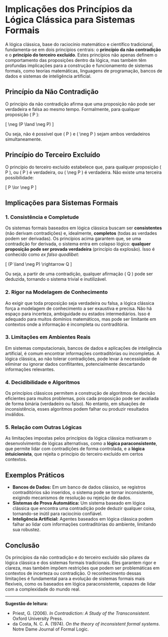 
# Implicações dos Princípios da Lógica Clássica para Sistemas Formais

A lógica clássica, base do raciocínio matemático e científico tradicional, fundamenta-se em dois princípios centrais: o **princípio da não contradição** e o **princípio do terceiro excluído**. Estes princípios não apenas definem o comportamento das proposições dentro da lógica, mas também têm profundas implicações para a construção e funcionamento de sistemas formais, como teorias matemáticas, linguagens de programação, bancos de dados e sistemas de inteligência artificial.

## Princípio da Não Contradição

O princípio da não contradição afirma que uma proposição não pode ser verdadeira e falsa ao mesmo tempo. Formalmente, para qualquer proposição \( P \):

\[
\neg (P \land \neg P)
\]

Ou seja, não é possível que \( P \) e \( \neg P \) sejam ambos verdadeiros simultaneamente.

## Princípio do Terceiro Excluído

O princípio do terceiro excluído estabelece que, para qualquer proposição \( P \), ou \( P \) é verdadeira, ou \( \neg P \) é verdadeira. Não existe uma terceira possibilidade:

\[
P \lor \neg P
\]

## Implicações para Sistemas Formais

### 1. Consistência e Completude

Os sistemas formais baseados em lógica clássica buscam ser **consistentes** (não derivam contradições) e, idealmente, **completos** (todas as verdades podem ser derivadas). Os princípios acima garantem que, se uma contradição for derivada, o sistema entra em colapso lógico: **qualquer proposição pode ser provada verdadeira** (princípio da explosão). Isso é conhecido como _ex falso quodlibet_:

\[
(P \land \neg P) \rightarrow Q
\]

Ou seja, a partir de uma contradição, qualquer afirmação \( Q \) pode ser deduzida, tornando o sistema trivial e inutilizável.

### 2. Rigor na Modelagem de Conhecimento

Ao exigir que toda proposição seja verdadeira ou falsa, a lógica clássica força a modelagem de conhecimento a ser exaustiva e precisa. Não há espaço para incerteza, ambiguidade ou estados intermediários. Isso é adequado para muitos domínios matemáticos, mas pode ser limitante em contextos onde a informação é incompleta ou contraditória.

### 3. Limitações em Ambientes Reais

Em sistemas computacionais, bancos de dados e aplicações de inteligência artificial, é comum encontrar informações contraditórias ou incompletas. A lógica clássica, ao não tolerar contradições, pode levar à necessidade de eliminar ou ignorar dados conflitantes, potencialmente descartando informações relevantes.

### 4. Decidibilidade e Algoritmos

Os princípios clássicos permitem a construção de algoritmos de decisão eficientes para muitos problemas, pois cada proposição pode ser avaliada de forma binária (verdadeiro ou falso). No entanto, em situações de inconsistência, esses algoritmos podem falhar ou produzir resultados inválidos.

### 5. Relação com Outras Lógicas

As limitações impostas pelos princípios da lógica clássica motivaram o desenvolvimento de lógicas alternativas, como a **lógica paraconsistente**, que permite lidar com contradições de forma controlada, e a **lógica intuicionista**, que rejeita o princípio do terceiro excluído em certos contextos.

## Exemplos Práticos

- **Bancos de Dados:** Em um banco de dados clássico, se registros contraditórios são inseridos, o sistema pode se tornar inconsistente, exigindo mecanismos de resolução ou rejeição de dados.
- **Sistemas de Prova Automática:** Um sistema baseado em lógica clássica que encontra uma contradição pode deduzir qualquer coisa, tornando-se inútil para raciocínio confiável.
- **Inteligência Artificial:** Agentes baseados em lógica clássica podem falhar ao lidar com informações contraditórias do ambiente, limitando sua robustez.

## Conclusão

Os princípios da não contradição e do terceiro excluído são pilares da lógica clássica e dos sistemas formais tradicionais. Eles garantem rigor e clareza, mas também impõem restrições que podem ser problemáticas em contextos de incerteza ou contradição. O reconhecimento dessas limitações é fundamental para a evolução de sistemas formais mais flexíveis, como os baseados em lógica paraconsistente, capazes de lidar com a complexidade do mundo real.

---
**Sugestão de leitura:**  
- Priest, G. (2006). *In Contradiction: A Study of the Transconsistent*. Oxford University Press.  
- da Costa, N. C. A. (1974). *On the theory of inconsistent formal systems*. Notre Dame Journal of Formal Logic.
```
